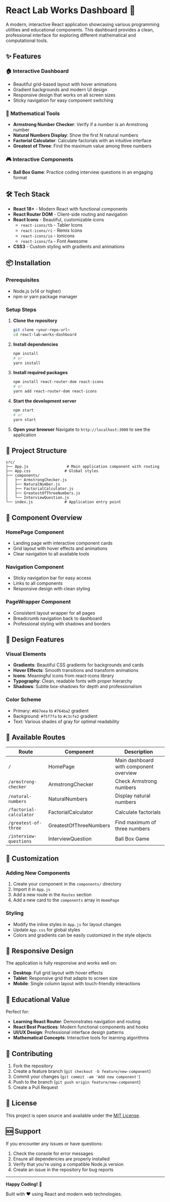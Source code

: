 # React Lab Works Dashboard 🚀

A modern, interactive React application showcasing various programming utilities and educational components. This dashboard provides a clean, professional interface for exploring different mathematical and computational tools.

## ✨ Features

### 🏠 **Interactive Dashboard**
- Beautiful grid-based layout with hover animations
- Gradient backgrounds and modern UI design
- Responsive design that works on all screen sizes
- Sticky navigation for easy component switching

### 🧮 **Mathematical Tools**
- **Armstrong Number Checker**: Verify if a number is an Armstrong number
- **Natural Numbers Display**: Show the first N natural numbers
- **Factorial Calculator**: Calculate factorials with an intuitive interface
- **Greatest of Three**: Find the maximum value among three numbers

### 🎮 **Interactive Components**
- **Ball Box Game**: Practice coding interview questions in an engaging format

## 🛠️ Tech Stack

- **React 18+** - Modern React with functional components
- **React Router DOM** - Client-side routing and navigation
- **React Icons** - Beautiful, customizable icons
  - `react-icons/tb` - Tabler Icons
  - `react-icons/ri` - Remix Icons  
  - `react-icons/io` - Ionicons
  - `react-icons/fa` - Font Awesome
- **CSS3** - Custom styling with gradients and animations

## 📦 Installation

### Prerequisites
- Node.js (v14 or higher)
- npm or yarn package manager

### Setup Steps

1. **Clone the repository**
   ```bash
   git clone <your-repo-url>
   cd react-lab-works-dashboard
   ```

2. **Install dependencies**
   ```bash
   npm install
   # or
   yarn install
   ```

3. **Install required packages**
   ```bash
   npm install react-router-dom react-icons
   # or
   yarn add react-router-dom react-icons
   ```

4. **Start the development server**
   ```bash
   npm start
   # or
   yarn start
   ```

5. **Open your browser**
   Navigate to `http://localhost:3000` to see the application

## 📁 Project Structure

```
src/
├── App.js                 # Main application component with routing
├── App.css               # Global styles
├── components/
│   ├── ArmstrongChecker.js
│   ├── NaturalNumber.js
│   ├── FactorialCalculator.js
│   ├── GreatestOfThreeNumbers.js
│   └── InterviewQuestion.js
└── index.js              # Application entry point
```

## 🎯 Component Overview

### **HomePage Component**
- Landing page with interactive component cards
- Grid layout with hover effects and animations
- Clear navigation to all available tools

### **Navigation Component**
- Sticky navigation bar for easy access
- Links to all components
- Responsive design with clean styling

### **PageWrapper Component**
- Consistent layout wrapper for all pages
- Breadcrumb navigation back to dashboard
- Professional styling with shadows and borders

## 🎨 Design Features

### **Visual Elements**
- **Gradients**: Beautiful CSS gradients for backgrounds and cards
- **Hover Effects**: Smooth transitions and transform animations
- **Icons**: Meaningful icons from react-icons library
- **Typography**: Clean, readable fonts with proper hierarchy
- **Shadows**: Subtle box-shadows for depth and professionalism

### **Color Scheme**
- Primary: `#667eea` to `#764ba2` gradient
- Background: `#f5f7fa` to `#c3cfe2` gradient
- Text: Various shades of gray for optimal readability

## 🚀 Available Routes

| Route | Component | Description |
|-------|-----------|-------------|
| `/` | HomePage | Main dashboard with component overview |
| `/armstrong-checker` | ArmstrongChecker | Check Armstrong numbers |
| `/natural-numbers` | NaturalNumbers | Display natural numbers |
| `/factorial-calculator` | FactorialCalculator | Calculate factorials |
| `/greatest-of-three` | GreatestOfThreeNumbers | Find maximum of three numbers |
| `/interview-questions` | InterviewQuestion | Ball Box Game |

## 🔧 Customization

### **Adding New Components**
1. Create your component in the `components/` directory
2. Import it in `App.js`
3. Add a new route in the `Routes` section
4. Add a new card to the `components` array in `HomePage`

### **Styling**
- Modify the inline styles in `App.js` for layout changes
- Update `App.css` for global styles
- Colors and gradients can be easily customized in the style objects

## 📱 Responsive Design

The application is fully responsive and works well on:
- **Desktop**: Full grid layout with hover effects
- **Tablet**: Responsive grid that adapts to screen size
- **Mobile**: Single column layout with touch-friendly interactions

## 🎯 Educational Value

Perfect for:
- **Learning React Router**: Demonstrates navigation and routing
- **React Best Practices**: Modern functional components and hooks
- **UI/UX Design**: Professional interface design patterns
- **Mathematical Concepts**: Interactive tools for learning algorithms

## 🤝 Contributing

1. Fork the repository
2. Create a feature branch (`git checkout -b feature/new-component`)
3. Commit your changes (`git commit -am 'Add new component'`)
4. Push to the branch (`git push origin feature/new-component`)
5. Create a Pull Request

## 📝 License

This project is open source and available under the [MIT License](LICENSE).

## 🆘 Support

If you encounter any issues or have questions:
1. Check the console for error messages
2. Ensure all dependencies are properly installed
3. Verify that you're using a compatible Node.js version
4. Create an issue in the repository for bug reports

---

**Happy Coding!** 🎉

Built with ❤️ using React and modern web technologies.